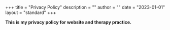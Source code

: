 +++
title = "Privacy Policy"
description = ""
author = ""
date = "2023-01-01"
layout = "standard"
+++


**This is my privacy policy for website and therapy practice.**
